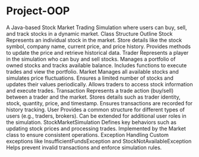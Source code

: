 # Project-OOP
A Java-based Stock Market Trading Simulation where users can buy, sell, and track stocks in a dynamic market. 
Class Structure Outline
Stock
  Represents an individual stock in the market.
  Store details like the stock symbol, company name, current price, and price history.
  Provides methods to update the price and retrieve historical data.
Trader
  Represents a player in the simulation who can buy and sell stocks.
  Manages a portfolio of owned stocks and tracks available balance.
  Includes functions to execute trades and view the portfolio.
Market
  Manages all available stocks and simulates price fluctuations.
  Ensures a limited number of stocks and updates their values periodically.
  Allows traders to access stock information and execute trades.
Transaction
  Represents a trade action (buy/sell) between a trader and the market.
  Stores details such as trader identity, stock, quantity, price, and timestamp.
  Ensures transactions are recorded for history tracking.
User
  Provides a common structure for different types of users (e.g., traders, brokers).
  Can be extended for additional user roles in the simulation.
StockMarketSimulation 
  Defines key behaviors such as updating stock prices and processing trades.
  Implemented by the Market class to ensure consistent operations.
Exception Handling
  Custom exceptions like InsufficientFundsException and StockNotAvailableException
  Helps prevent invalid transactions and enforce simulation rules.

